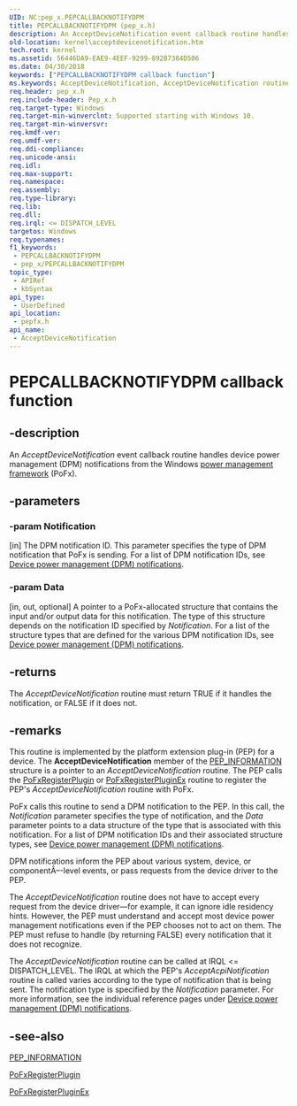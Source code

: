 ```yaml
---
UID: NC:pep_x.PEPCALLBACKNOTIFYDPM
title: PEPCALLBACKNOTIFYDPM (pep_x.h)
description: An AcceptDeviceNotification event callback routine handles device power management (DPM) notifications from the Windows power management framework (PoFx).
old-location: kernel\acceptdevicenotification.htm
tech.root: kernel
ms.assetid: 56446DA9-EAE9-4EEF-9299-892B7384D506
ms.date: 04/30/2018
keywords: ["PEPCALLBACKNOTIFYDPM callback function"]
ms.keywords: AcceptDeviceNotification, AcceptDeviceNotification routine [Kernel-Mode Driver Architecture], PEPCALLBACKNOTIFYDPM, kernel.acceptdevicenotification, pepfx/AcceptDeviceNotification
req.header: pep_x.h
req.include-header: Pep_x.h
req.target-type: Windows
req.target-min-winverclnt: Supported starting with Windows 10.
req.target-min-winversvr: 
req.kmdf-ver: 
req.umdf-ver: 
req.ddi-compliance: 
req.unicode-ansi: 
req.idl: 
req.max-support: 
req.namespace: 
req.assembly: 
req.type-library: 
req.lib: 
req.dll: 
req.irql: <= DISPATCH_LEVEL
targetos: Windows
req.typenames: 
f1_keywords:
 - PEPCALLBACKNOTIFYDPM
 - pep_x/PEPCALLBACKNOTIFYDPM
topic_type:
 - APIRef
 - kbSyntax
api_type:
 - UserDefined
api_location:
 - pepfx.h
api_name:
 - AcceptDeviceNotification
---
```


# PEPCALLBACKNOTIFYDPM callback function


## -description

An <i>AcceptDeviceNotification</i> event callback routine handles device power management (DPM) notifications from the Windows <a href="https://docs.microsoft.com/windows-hardware/drivers/ddi/index">power management framework</a> (PoFx).

## -parameters

### -param Notification 

[in]
The DPM notification ID. This parameter specifies the type of DPM notification that PoFx is sending. For a list of DPM notification IDs, see <a href="https://docs.microsoft.com/windows-hardware/drivers/ddi/index">Device power management (DPM) notifications</a>.

### -param Data 

[in, out, optional]
A pointer to a PoFx-allocated structure that contains the input and/or output data for this notification. The type of this structure depends on the notification ID specified by <i>Notification</i>. For a list of the structure types that are defined for the various DPM notification IDs, see <a href="https://docs.microsoft.com/windows-hardware/drivers/ddi/index">Device power management (DPM) notifications</a>.

## -returns

The <i>AcceptDeviceNotification</i> routine must return TRUE if it handles the notification, or FALSE if it does not.

## -remarks

This routine is implemented by the platform extension plug-in (PEP) for a device. The <b>AcceptDeviceNotification</b> member of the <a href="https://docs.microsoft.com/windows-hardware/drivers/ddi/pepfx/ns-pepfx-_pep_information">PEP_INFORMATION</a> structure is a pointer to an <i>AcceptDeviceNotification</i> routine. The PEP calls the <a href="https://docs.microsoft.com/windows-hardware/drivers/ddi/pepfx/nf-pepfx-pofxregisterplugin">PoFxRegisterPlugin</a> or <a href="https://docs.microsoft.com/windows-hardware/drivers/ddi/pepfx/nf-pepfx-pofxregisterpluginex">PoFxRegisterPluginEx</a> routine to register the PEP's <i>AcceptDeviceNotification</i> routine with PoFx.

PoFx calls this routine to send a DPM notification to the PEP. In this call, the <i>Notification</i> parameter specifies the type of notification, and the <i>Data</i> parameter points to a data structure of the type that is associated with this notification. For a list of DPM notification IDs and their associated structure types, see <a href="https://docs.microsoft.com/windows-hardware/drivers/ddi/index">Device power management (DPM) notifications</a>.

DPM notifications inform the PEP about various system, device, or componentÂ–-level events, or pass requests from the device driver to the PEP.

The <i>AcceptDeviceNotification</i> routine does not have to accept every request from the  device driver—for example, it can ignore idle residency hints. However, the PEP must understand and accept most device power management notifications even if the PEP chooses not to act on them. The PEP must refuse to handle (by returning FALSE) every notification that it does not recognize.

The <i>AcceptDeviceNotification</i> routine can be called at IRQL <= DISPATCH_LEVEL. The IRQL at which the PEP's <i>AcceptAcpiNotification</i> routine is called varies according to the type of notification that is being sent. The notification type is specified by the <i>Notification</i> parameter. For more information, see the individual reference pages under <a href="https://docs.microsoft.com/windows-hardware/drivers/ddi/index">Device power management (DPM) notifications</a>.

## -see-also

<a href="https://docs.microsoft.com/windows-hardware/drivers/ddi/pepfx/ns-pepfx-_pep_information">PEP_INFORMATION</a>



<a href="https://docs.microsoft.com/windows-hardware/drivers/ddi/pepfx/nf-pepfx-pofxregisterplugin">PoFxRegisterPlugin</a>



<a href="https://docs.microsoft.com/windows-hardware/drivers/ddi/pepfx/nf-pepfx-pofxregisterpluginex">PoFxRegisterPluginEx</a>

